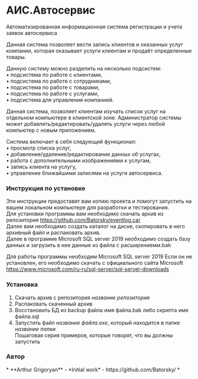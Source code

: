<h1> АИС.Автосервис </h1>

Автоматизированная информационная система регистрации и учета заявок автосервиса

Данная система позволяет вести запись клиентов и оказанных услуг компании, которая оказывает услуги клиентам и продаёт определенные товары.

Данную систему можно разделить на несколько подсистем:<br>
• подсистема по работе с клиентами,<br>
• подсистема по работе с сотрудниками,<br>
• подсистема по работе с товарами,<br>
• подсистема по работе с услугами,<br>
• подсистема для управления компанией.


Данная система, позволяет клиентам изучать список услуг на отдельном компьютере в клиентской зоне.
Администратор системы может добавлять/редактировать/удалять услуги через любой компьютер с новым приложением.

Система включает в себя следующий функционал:<br>
• просмотр списка услуг,<br>
• добавление/удаление/редактирование данных об услугах,<br>
• работа с дополнительными изображениями к услугам,<br>
• запись клиента на услугу,<br>
• управление ближайшими записями на услуги автосервиса.

<h3>Инструкция по установке</h3>

Эти инструкции предоставят вам копию проекта и помогут запустить на вашем локальном компьютере для разработки и тестирования.<br>
Для установки программы вам необходимо скачать архив из репозитория https://github.com/Batorsky/eventlog.car<br>
Далее вам необходимо создать каталог на диске, скопировать в него архивный файл и распаковать архив.<br>
Далее в программе Microsoft SQL server 2019 необходимо создать базу данных и загрузить в нее данные из файла с расширениемм.bak

Для работы программы необходим Microsoft SQL server 2019
Если он не установлен, его необходимо скачать с официального сайта Microsoft https://www.microsoft.com/ru-ru/sql-server/sql-server-downloads

<h3>Установка</h3>

1. Скачать архив с репозитория *название репозитория*<br>
2. Распаковать скаченный архив<br>
3. Восстановить БД из backup файла имя файла.bak либо скрипта имя файла.sql<br>
4. Запустить файл *название файла.exe*, который находится в папке *название папки*<br>
Пошаговая серия примеров, которые говорят, что вы должны запустить


<h3> Автор </h3>
* **Arthur Grigoryan** - *Initial work* - https://github.com/Batorsky/ *

